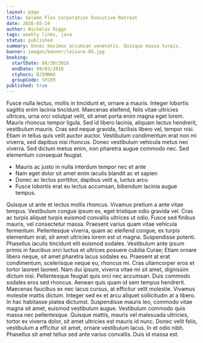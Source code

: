 ```yaml
---
layout: page
title: Solemn Flex Corporation Executive Retreat
date: 2016-05-24
author: Nicholas Riggs
tags: weekly links, java
status: published
summary: Donec maximus accumsan venenatis. Quisque massa turpis.
banner: images/banner/leisure-05.jpg
booking:
  startDate: 08/30/2016
  endDate: 09/03/2016
  ctyhocn: BJIMNHX
  groupCode: SFCER
published: true
---
```

Fusce nulla lectus, mollis in tincidunt et, ornare a mauris. Integer lobortis sagittis enim lacinia tincidunt. Maecenas eleifend, felis vitae ultricies ultrices, urna orci volutpat velit, sit amet porta enim magna eget lorem. Mauris rhoncus tempor ligula. Sed id libero lacinia, aliquam lectus hendrerit, vestibulum mauris. Cras sed neque gravida, facilisis libero vel, tempor nisi. Etiam in tellus quis velit auctor auctor. Vestibulum condimentum erat non mi viverra, sed dapibus nisi rhoncus. Donec vestibulum vehicula metus nec viverra. Sed dictum metus enim, non pharetra augue commodo nec. Sed elementum consequat feugiat.

* Mauris ac justo in nulla interdum tempor nec et ante
* Nam eget dolor sit amet enim iaculis blandit ac et sapien
* Donec ac lectus porttitor, dapibus velit a, luctus arcu
* Fusce lobortis erat eu lectus accumsan, bibendum lacinia augue tempus.

Quisque ut ante et lectus mollis rhoncus. Vivamus pretium a ante vitae tempus. Vestibulum congue ipsum ex, eget tristique odio gravida vel. Cras ac turpis aliquet turpis euismod convallis ultrices ut odio. Fusce sed finibus mauris, vel consectetur massa. Praesent varius quam vitae vehicula fermentum. Pellentesque viverra, quam ac eleifend congue, ex turpis elementum erat, sit amet ultricies lorem est ut magna. Suspendisse potenti. Phasellus iaculis tincidunt elit euismod sodales. Vestibulum ante ipsum primis in faucibus orci luctus et ultrices posuere cubilia Curae; Etiam ornare libero neque, sit amet pharetra lacus sodales eu. Praesent at erat condimentum, scelerisque neque eu, rhoncus mi. Cras ullamcorper eros et tortor laoreet laoreet. Nam dui ipsum, viverra vitae mi sit amet, dignissim dictum nisi. Pellentesque feugiat quis orci nec accumsan. Duis commodo sodales eros sed rhoncus.
Aenean quis quam id sem tempus hendrerit. Maecenas faucibus ex nec lacus cursus, at efficitur velit molestie. Vivamus molestie mattis dictum. Integer sed ex et arcu aliquet sollicitudin at a libero. In hac habitasse platea dictumst. Suspendisse mauris leo, commodo vitae magna sit amet, euismod vestibulum augue. Vestibulum commodo quis massa nec pellentesque. Quisque mattis, mauris vel malesuada ultricies, tortor ex viverra dolor, sit amet ultricies est mauris id nunc. Donec velit felis, vestibulum a efficitur sit amet, ornare vestibulum lacus. In et odio nibh. Phasellus sit amet tellus sed ante varius convallis. Duis id massa est.
